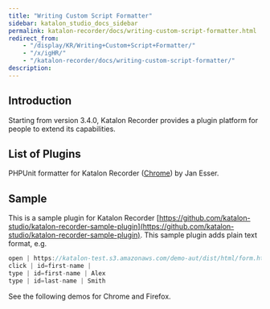 ```yaml
---
title: "Writing Custom Script Formatter" 
sidebar: katalon_studio_docs_sidebar
permalink: katalon-recorder/docs/writing-custom-script-formatter.html 
redirect_from:
    - "/display/KR/Writing+Custom+Script+Formatter/"
    - "/x/igHR/"
    - "/katalon-recorder/docs/writing-custom-script-formatter/"
description: 
---
```

Introduction
------------

Starting from version 3.4.0, Katalon Recorder provides a plugin platform for people to extend its capabilities.

List of Plugins
---------------

PHPUnit formatter for Katalon Recorder ([Chrome](https://chrome.google.com/webstore/detail/phpunit-formatter-for-kat/gelokgfkbnkkcdbokielchgpfnphoalk?utm_source=chrome-ntp-icon)) by Jan Esser.

Sample
------

This is a sample plugin for Katalon Recorder [https://github.com/katalon-studio/katalon-recorder-sample-plugin](https://github.com/katalon-studio/katalon-recorder-sample-plugin). This sample plugin adds plain text format, e.g.

```groovy
open | https://katalon-test.s3.amazonaws.com/demo-aut/dist/html/form.html | 
click | id=first-name | 
type | id=first-name | Alex 
type | id=last-name | Smith
```

See the following demos for Chrome and Firefox.